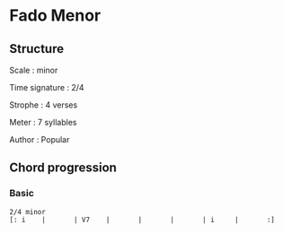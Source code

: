 # Fado Menor

## Structure

Scale
:   minor

Time signature
:   2/4

Strophe
:   4 verses

Meter
:   7 syllables

Author
:   Popular

## Chord progression

### Basic

```
2/4 minor
[: i    |       | V7    |       |       |       | i     |       :]
```

<!--
vim:syntax=markdown:sw=4:ts=4:et
-->
